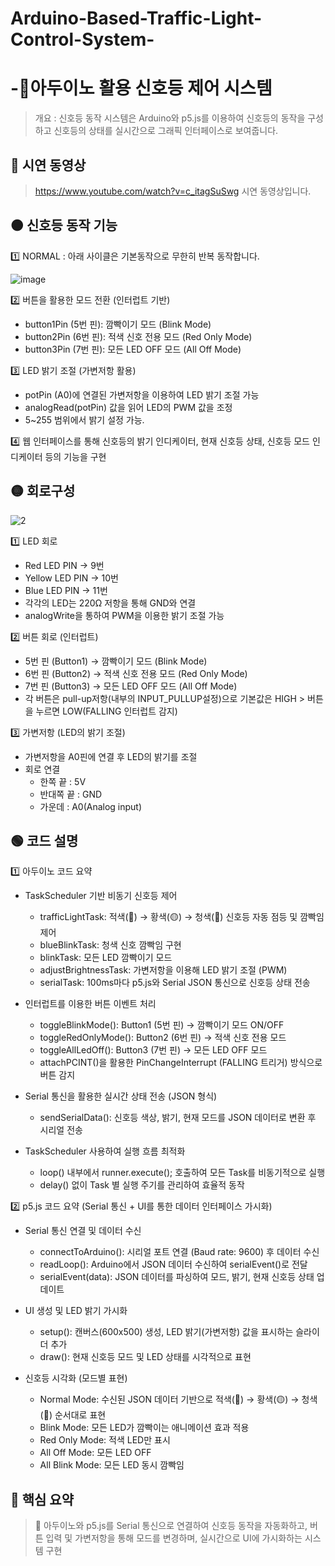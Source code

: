 # Arduino-Based-Traffic-Light-Control-System-
# -🚦아두이노 활용 신호등 제어 시스템
> 개요 : 신호등 동작 시스템은 Arduino와 p5.js를 이용하여 신호등의 동작을 구성하고 신호등의 상태를 실시간으로 그래픽 인터페이스로 보여줍니다.


## 🔴 시연 동영상 
> https://www.youtube.com/watch?v=c_itagSuSwg
> 시연 동영상입니다. 


## 🟠 신호등 동작 기능
1️⃣ NORMAL : 아래 사이클은 기본동작으로 무한히 반복 동작합니다.  

![image](https://github.com/user-attachments/assets/613ce40e-50a9-410a-bd08-2e34f2919dc5)

2️⃣ 버튼을 활용한 모드 전환 (인터럽트 기반)
- button1Pin (5번 핀): 깜빡이기 모드 (Blink Mode)  
- button2Pin (6번 핀): 적색 신호 전용 모드 (Red Only Mode)  
- button3Pin (7번 핀): 모든 LED OFF 모드 (All Off Mode)

3️⃣ LED 밝기 조절 (가변저항 활용)  
- potPin (A0)에 연결된 가변저항을 이용하여 LED 밝기 조절 가능
- analogRead(potPin) 값을 읽어 LED의 PWM 값을 조정
- 5~255 범위에서 밝기 설정 가능.  
  
4️⃣ 웹 인터페이스를 통해 신호등의 밝기 인디케이터, 현재 신호등 상태, 신호등 모드 인디케이터 등의 기능을 구현


## 🟡 회로구성
![2](https://github.com/user-attachments/assets/177c8f42-d43b-4ecd-9044-d64e908f558c)  


1️⃣ LED 회로 
- Red LED PIN -> 9번
- Yellow LED PIN -> 10번  
- Blue LED PIN -> 11번  
- 각각의 LED는 220Ω 저항을 통해 GND와 연결
- analogWrite을 통하여 PWM을 이용한 밝기 조절 가능


2️⃣ 버튼 회로 (인터럽트)  
- 5번 핀 (Button1) → 깜빡이기 모드 (Blink Mode)  
- 6번 핀 (Button2) → 적색 신호 전용 모드 (Red Only Mode)  
- 7번 핀 (Button3) → 모든 LED OFF 모드 (All Off Mode)  
- 각 버튼은 pull-up저항(내부의 INPUT_PULLUP설정)으로 기본값은 HIGH > 버튼을 누르면 LOW(FALLING 인터럽트 감지)

  
3️⃣ 가변저항 (LED의 밝기 조절)
- 가변저항을 A0핀에 연결 후 LED의 밝기를 조절  
- 회로 연결  
  - 한쪽 끝 : 5V  
  - 반대쪽 끝 : GND  
  - 가운데 : A0(Analog input)  



## 🟢 코드 설명  
 1️⃣  아두이노 코드 요약  
- TaskScheduler 기반 비동기 신호등 제어  

  - trafficLightTask: 적색(🔴) → 황색(🟡) → 청색(🔵) 신호등 자동 점등 및 깜빡임 제어  
  - blueBlinkTask: 청색 신호 깜빡임 구현  
  - blinkTask: 모든 LED 깜빡이기 모드  
  - adjustBrightnessTask: 가변저항을 이용해 LED 밝기 조절 (PWM)  
  - serialTask: 100ms마다 p5.js와 Serial JSON 통신으로 신호등 상태 전송  


- 인터럽트를 이용한 버튼 이벤트 처리  
  - toggleBlinkMode(): Button1 (5번 핀) → 깜빡이기 모드 ON/OFF  
  - toggleRedOnlyMode(): Button2 (6번 핀) → 적색 신호 전용 모드  
  - toggleAllLedOff(): Button3 (7번 핀) → 모든 LED OFF 모드  
  - attachPCINT()을 활용한 PinChangeInterrupt (FALLING 트리거) 방식으로 버튼 감지


- Serial 통신을 활용한 실시간 상태 전송 (JSON 형식)  
  - sendSerialData(): 신호등 색상, 밝기, 현재 모드를 JSON 데이터로 변환 후 시리얼 전송


- TaskScheduler 사용하여 실행 흐름 최적화  
  - loop() 내부에서 runner.execute(); 호출하여 모든 Task를 비동기적으로 실행  
  - delay() 없이 Task 별 실행 주기를 관리하여 효율적 동작  


2️⃣  p5.js 코드 요약 (Serial 통신 + UI를 통한 데이터 인터페이스 가시화)  
- Serial 통신 연결 및 데이터 수신  
  - connectToArduino(): 시리얼 포트 연결 (Baud rate: 9600) 후 데이터 수신  
  - readLoop(): Arduino에서 JSON 데이터 수신하여 serialEvent()로 전달  
  - serialEvent(data): JSON 데이터를 파싱하여 모드, 밝기, 현재 신호등 상태 업데이트


- UI 생성 및 LED 밝기 가시화  
  - setup(): 캔버스(600x500) 생성, LED 밝기(가변저항) 값을 표시하는 슬라이더 추가  
  - draw(): 현재 신호등 모드 및 LED 상태를 시각적으로 표현


- 신호등 시각화 (모드별 표현)  
  - Normal Mode: 수신된 JSON 데이터 기반으로 적색(🔴) → 황색(🟡) → 청색(🔵) 순서대로 표현  
  - Blink Mode: 모든 LED가 깜빡이는 애니메이션 효과 적용  
  - Red Only Mode: 적색 LED만 표시  
  - All Off Mode: 모든 LED OFF  
  - All Blink Mode: 모든 LED 동시 깜빡임  



## 🔵 핵심 요약  
> 📌 아두이노와 p5.js를 Serial 통신으로 연결하여 신호등 동작을 자동화하고, 버튼 입력 및 가변저항을 통해 모드를 변경하며, 실시간으로 UI에 가시화하는 시스템 구현

